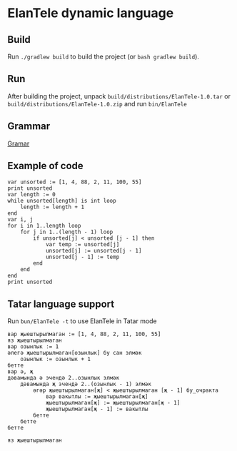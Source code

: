 # ElanTele dynamic language
## Build
Run `./gradlew build` to build the project (or `bash gradlew build`).

## Run
After building the project, unpack `build/distributions/ElanTele-1.0.tar` 
or `build/distributions/ElanTele-1.0.zip` and run `bin/ElanTele`


## Grammar 
[Gramar](https://hackmd.io/s/H1EhcAXk4)

## Example of code
```
var unsorted := [1, 4, 88, 2, 11, 100, 55]
print unsorted
var length := 0
while unsorted[length] is int loop
    length := length + 1
end
var i, j
for i in 1..length loop
    for j in 1..(length - 1) loop
        if unsorted[j] < unsorted [j - 1] then
            var temp := unsorted[j]
            unsorted[j] := unsorted[j - 1]
            unsorted[j - 1] := temp
        end
    end
end
print unsorted
```

## Tatar language support
Run `bun/ElanTele -t` to use ElanTele in Tatar mode

```
вар җыештырылмаган := [1, 4, 88, 2, 11, 100, 55]
яз җыештырылмаган
вар озынлык := 1
әлегә җыештырылмаган[озынлык] бу сан элмәк
    озынлык := озынлык + 1
бетте
вар ә, җ
дәвамында ә эчендә 2..озынлык элмәк
    дәвамында җ эчендә 2..(озынлык - 1) элмәк
        әгәр җыештырылмаган[җ] < җыештырылмаган [җ - 1] бу_очракта
            вар вакытлы := җыештырылмаган[җ]
            җыештырылмаган[җ] := җыештырылмаган[җ - 1]
            җыештырылмаган[җ - 1] := вакытлы
        бетте
    бетте
бетте

яз җыештырылмаган
```